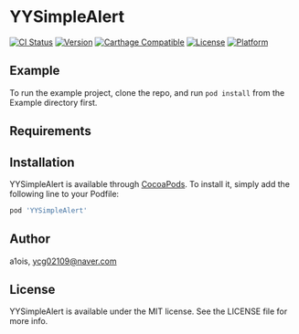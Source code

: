 # YYSimpleAlert

[![CI Status](https://img.shields.io/travis/a1ois/YYSimpleAlert.svg?style=flat)](https://travis-ci.org/a1ois/YYSimpleAlert)
[![Version](https://img.shields.io/cocoapods/v/YYSimpleAlert.svg?style=flat)](https://cocoapods.org/pods/YYSimpleAlert)
[![Carthage Compatible](https://img.shields.io/badge/Carthage-compatible-4BC51D.svg?style=flat)](https://github.com/Carthage/Carthage)
[![License](https://img.shields.io/cocoapods/l/YYSimpleAlert.svg?style=flat)](https://cocoapods.org/pods/YYSimpleAlert)
[![Platform](https://img.shields.io/cocoapods/p/YYSimpleAlert.svg?style=flat)](https://cocoapods.org/pods/YYSimpleAlert)

## Example

To run the example project, clone the repo, and run `pod install` from the Example directory first.

## Requirements

## Installation

YYSimpleAlert is available through [CocoaPods](https://cocoapods.org). To install
it, simply add the following line to your Podfile:

```ruby
pod 'YYSimpleAlert'
```

## Author

a1ois, ycg02109@naver.com

## License

YYSimpleAlert is available under the MIT license. See the LICENSE file for more info.
